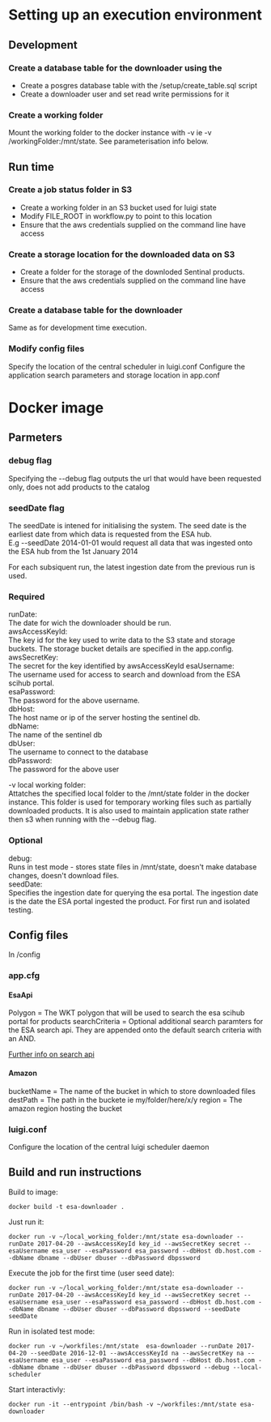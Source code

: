# Setting up an execution environment
## Development

### Create a database table for the downloader using the
- Create a posgres database table with the /setup/create_table.sql script 
- Create a downloader user and set read write permissions for it

### Create a working folder
Mount the working folder to the docker instance with -v ie -v /workingFolder:/mnt/state. See parameterisation info below.

## Run time

### Create a job status folder in S3
- Create a working folder in an S3 bucket used for luigi state
- Modify FILE_ROOT in workflow.py to point to this location
- Ensure that the aws credentials supplied on the command line have access

### Create a storage location for the downloaded data on S3
- Create a folder for the storage of the downloded Sentinal products.
- Ensure that the aws credentials supplied on the command line have access

### Create a database table for the downloader
Same as for development time execution.

### Modify config files
Specify the location of the central scheduler in luigi.conf
Configure the application search parameters and storage location in app.conf

# Docker image
## Parmeters

### debug flag
Specifying the --debug flag outputs the url that would have been requested only, does not add products to the catalog 

### seedDate flag
The seedDate is intened for initialising the system. The seed date is the earliest date from which data is requested from the ESA hub.  
E.g --seedDate 2014-01-01 would request all data that was ingested onto the ESA hub from the 1st January 2014

For each subsiquent run, the latest ingestion date from the previous run is used.

### Required
runDate:  
    The date for wich the downloader should be run.  
awsAccessKeyId:  
    The key id for the key used to write data to the S3 state and storage buckets. The storage bucket details are specified in the app.config.  
awsSecretKey:  
    The secret for the key identified by awsAccessKeyId
esaUsername:  
    The username used for access to search and download from the ESA scihub portal.  
esaPassword:  
    The password for the above username.  
dbHost:  
    The host name or ip of the server hosting the sentinel db.  
dbName:  
    The name of the sentinel db  
dbUser:  
    The username to connect to the database  
dbPassword:  
    The password for the above user  

-v local working folder:  
    Attatches the specified local folder to the /mnt/state folder in the docker instance. This folder is used for temporary working files such as partially downloaded products. It is also used to maintain application state rather then s3 when running with the --debug flag.

### Optional
debug:  
    Runs in test mode - stores state files in /mnt/state, doesn't make database changes, doesn't download files.  
seedDate:  
    Specifies the ingestion date for querying the esa portal. The ingestion date is the date the ESA portal ingested the product. For first run and isolated testing.  

## Config files
In /config

### app.cfg
#### EsaApi

Polygon = The WKT polygon that will be used to search the esa scihub portal for products
searchCriteria = Optional additional search paramters for the ESA search api. They are appended onto the default search criteria with an AND.

[Further info on search api](https://scihub.copernicus.eu/twiki/do/view/SciHubUserGuide/5APIsAndBatchScripting#Using_Open_Search_to_discover_pr)

#### Amazon
bucketName = The name of the bucket in which to store downloaded files
destPath = The path in the buckete ie my/folder/here/x/y
region = The amazon region hosting the bucket

### luigi.conf
Configure the location of the central luigi scheduler daemon

## Build and run instructions

Build to image: 

    docker build -t esa-downloader .

Just run it:  

    docker run -v ~/local_working_folder:/mnt/state esa-downloader --runDate 2017-04-20 --awsAccessKeyId key_id --awsSecretKey secret --esaUsername esa_user --esaPassword esa_password --dbHost db.host.com --dbName dbname --dbUser dbuser --dbPassword dbpssword

Execute the job for the first time (user seed date):

    docker run -v ~/local_working_folder:/mnt/state esa-downloader --runDate 2017-04-20 --awsAccessKeyId key_id --awsSecretKey secret --esaUsername esa_user --esaPassword esa_password --dbHost db.host.com --dbName dbname --dbUser dbuser --dbPassword dbpssword --seedDate seedDate 


Run in isolated test mode:

    docker run -v ~/workfiles:/mnt/state  esa-downloader --runDate 2017-04-20 --seedDate 2016-12-01 --awsAccessKeyId na --awsSecretKey na --esaUsername esa_user --esaPassword esa_password --dbHost db.host.com --dbName dbname --dbUser dbuser --dbPassword dbpssword --debug --local-scheduler

Start interactivly:  

    docker run -it --entrypoint /bin/bash -v ~/workfiles:/mnt/state esa-downloader 

